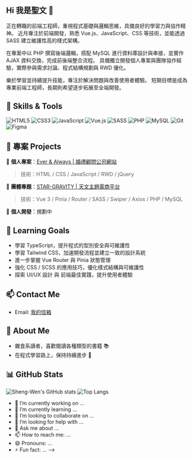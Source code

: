 ## Hi 我是聖文 👋

正在轉職的前端工程師，重視程式基礎與邏輯思維，具備良好的學習力與協作精神。
近月專注於前端開發，熟悉 Vue.js、JavaScript、CSS 等技術，並能透過 SASS 建立維護性高的樣式架構。

在專案中以 PHP 撰寫後端邏輯，搭配 MySQL 進行資料庫設計與串接，並實作 AJAX 資料交換，完成前後端整合流程。
具備獨立開發個人專案與團隊協作經驗，實際參與需求討論、程式結構規劃與 RWD 優化。

樂於學習並持續提升技能，專注於解決問題與改善使用者體驗。
短期目標是成為專業前端工程師，長期則希望逐步拓展至全端開發。

## 🔧 Skills & Tools
![HTML5](https://img.shields.io/badge/-HTML5-E34F26?logo=html5&logoColor=fff)
![CSS3](https://img.shields.io/badge/-CSS3-1572B6?logo=css3&logoColor=fff)
![JavaScript](https://img.shields.io/badge/-JavaScript-F7DF1E?logo=javascript&logoColor=000)
![Vue.js](https://img.shields.io/badge/-Vue.js-4FC08D?logo=vue.js&logoColor=fff)
![SASS](https://img.shields.io/badge/-SASS-CC6699?logo=sass&logoColor=fff)
![PHP](https://img.shields.io/badge/-PHP-777BB4?logo=php&logoColor=fff)
![MySQL](https://img.shields.io/badge/-MySQL-4479A1?logo=mysql&logoColor=fff)
![Git](https://img.shields.io/badge/-Git-F05032?logo=git&logoColor=fff)
![Figma](https://img.shields.io/badge/-Figma-F24E1E?logo=figma&logoColor=fff)

## 📂 專案 Projects

🎉 **個人專案**：[Ever & Always | 婚禮顧問公司網站](https://simon61610.github.io/everalways-static-site)
>技術：HTML / CSS / JavaScript / RWD / jQuery

👥 **團體專題**：[STAR-GRAVITY | 天文主題電商平台](https://tibamef2e.com/tjd102/g1)
>技術：Vue 3 / Pinia / Router / SASS / Swiper / Axios / PHP / MySQL  

🚀 **個人開發**：規劃中

## 🎯 Learning Goals
- 學習 TypeScript，提升程式的型別安全與可維護性
- 學習 Tailwind CSS，加速開發流程並建立一致的設計系統
- 進一步掌握 Vue Router 與 Pinia 狀態管理
- 強化 CSS / SCSS 的應用技巧，優化樣式結構與可維護性
- 探索 UI/UX 設計 與 前端最佳實踐，提升使用者體驗

## 📫 Contact Me
- Email: [我的信箱](simon410379007@gmail.com)

## 🌱 About Me
- 雜食系讀者，喜歡閱讀各種類型的書籍 📚  
- 在程式學習路上，保持持續進步 🚀

## 📊 GitHub Stats
![Sheng-Wen's GitHub stats](https://github-readme-stats.vercel.app/api?username=simon61610&show_icons=true&theme=radical)
![Top Langs](https://github-readme-stats.vercel.app/api/top-langs/?username=simon61610&layout=compact&theme=radical)



- 🔭 I’m currently working on ...
- 🌱 I’m currently learning ...
- 👯 I’m looking to collaborate on ...
- 🤔 I’m looking for help with ...
- 💬 Ask me about ...
- 📫 How to reach me: ...
- 😄 Pronouns: ...
- ⚡ Fun fact: ...
-->
